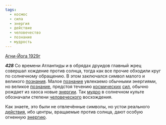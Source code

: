 ```yaml
---
tags:
  - космос
  - сила
  - энергия
  - действие
  - человечество
  - познание
  - мудрость
---
```


[Агни-Йога 1929г](/agni/1929)

___428___
Со времени Атлантиды и в обрядах друидов главный жрец совершал хождение против солнца, тогда как все прочие обходили круг по солнечному обращению. В этом заключался символ малого и великого [познания](/tag/#[познание](/tag/#познание)). Малое [познание](/tag/#познание) увлекаемо обычными энергиями, но великое [познание](/tag/#познание), предстоя течению [космических](/tag/#космос) [сил](/tag/#сила), обычно рождает из хаоса новые [энергии](/tag/#энергия). Так [мудро](/tag/#мудрость) в солнечном культе обозначали степени [человеческого](/tag/#человечество) восхождения.   

Как знаете, это были не отвлечённые символы, но устои реального [действия](/tag/#действие), ибо центры, вращаемые против солнца, дают особую огненную [энергию](/tag/#энергия).